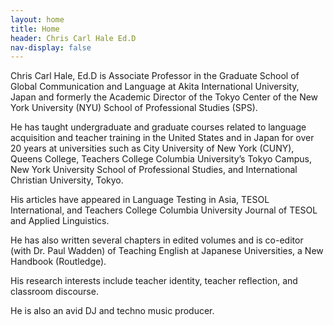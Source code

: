 ```yaml
---
layout: home
title: Home
header: Chris Carl Hale Ed.D
nav-display: false
---
```

Chris Carl Hale, Ed.D is Associate Professor in the Graduate School of Global Communication and Language at Akita International University, Japan and formerly the Academic Director of the Tokyo Center of the New York University (NYU) School of Professional Studies (SPS). 

He has taught undergraduate and graduate courses related to language acquisition and teacher training in the United States and in Japan for over 20 years at universities such as City University of New York (CUNY), Queens College, Teachers College Columbia University’s Tokyo Campus, New York University School of Professional Studies, and International Christian University, Tokyo.

His articles have appeared in Language Testing in Asia, TESOL International, and Teachers College Columbia University Journal of TESOL and Applied Linguistics. 

He has also written several chapters in edited volumes and is co-editor (with Dr. Paul Wadden) of Teaching English at Japanese Universities, a New Handbook (Routledge). 

His research interests include teacher identity, teacher reflection, and classroom discourse. 

He is also an avid DJ and techno music producer. 

